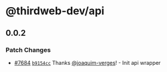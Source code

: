 # @thirdweb-dev/api

## 0.0.2

### Patch Changes

- [#7684](https://github.com/thirdweb-dev/js/pull/7684) [`b9154cc`](https://github.com/thirdweb-dev/js/commit/b9154cc9e78fab63a3b02aa3946901b24caa1b06) Thanks [@joaquim-verges](https://github.com/joaquim-verges)! - Init api wrapper
